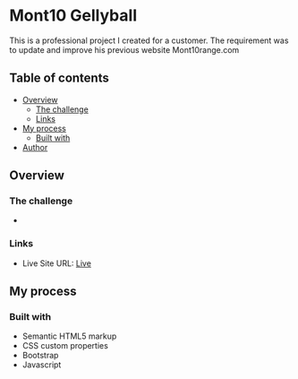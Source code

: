 # Mont10 Gellyball

This is a professional project I created for a customer. The requirement was to update and improve his previous website Mont10range.com



## Table of contents

- [Overview](#overview)
  - [The challenge](#the-challenge)
  - [Links](#links)
- [My process](#my-process)
  - [Built with](#built-with)
- [Author](#author)



## Overview

### The challenge

- 


### Links

- Live Site URL: [Live](https://dannyguzman31.github.io/GellyBall/)

## My process

### Built with

- Semantic HTML5 markup
- CSS custom properties
- Bootstrap
- Javascript
